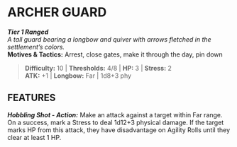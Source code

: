 # ARCHER GUARD

***Tier 1 Ranged***  
*A tall guard bearing a longbow and quiver with arrows fletched in the settlement’s colors.*  
**Motives & Tactics:** Arrest, close gates, make it through the day, pin down

> **Difficulty:** 10 | **Thresholds:** 4/8 | **HP:** 3 | **Stress:** 2  
> **ATK:** +1 | **Longbow:** Far | 1d8+3 phy  

## FEATURES

***Hobbling Shot - Action:*** Make an attack against a target within Far range. On a success, mark a Stress to deal 1d12+3 physical damage. If the target marks HP from this attack, they have disadvantage on Agility Rolls until they clear at least 1 HP.

